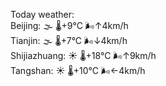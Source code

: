 Today weather:  
Beijing: 🌫  🌡️+9°C 🌬️↑4km/h  
Tianjin: 🌫  🌡️+7°C 🌬️↓4km/h  
Shijiazhuang: ☀️   🌡️+18°C 🌬️↑9km/h  
Tangshan: ☀️   🌡️+10°C 🌬️←4km/h  
